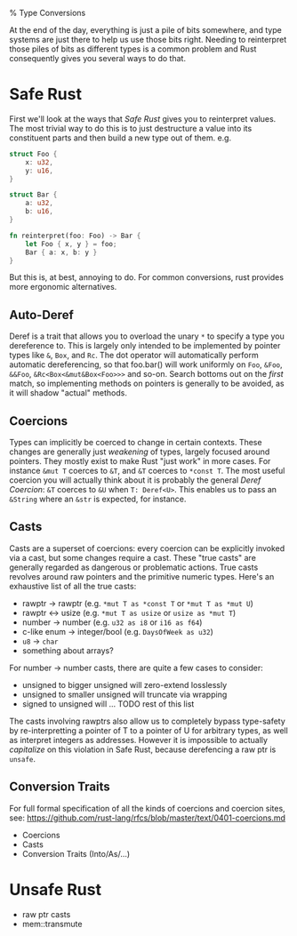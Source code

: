 % Type Conversions

At the end of the day, everything is just a pile of bits somewhere, and type systems
are just there to help us use those bits right. Needing to reinterpret those piles
of bits as different types is a common problem and Rust consequently gives you
several ways to do that.

# Safe Rust

First we'll look at the ways that *Safe Rust* gives you to reinterpret values. The
most trivial way to do this is to just destructure a value into its constituent
parts and then build a new type out of them. e.g.

```rust
struct Foo {
	x: u32,
	y: u16,
}

struct Bar {
	a: u32,
	b: u16,
}

fn reinterpret(foo: Foo) -> Bar {
	let Foo { x, y } = foo;
	Bar { a: x, b: y }
}
```

But this is, at best, annoying to do. For common conversions, rust provides
more ergonomic alternatives.

## Auto-Deref

Deref is a trait that allows you to overload the unary `*` to specify a type
you dereference to. This is largely only intended to be implemented by pointer
types like `&`, `Box`, and `Rc`. The dot operator will automatically perform
automatic dereferencing, so that foo.bar() will work uniformly on `Foo`, `&Foo`, `&&Foo`,
`&Rc<Box<&mut&Box<Foo>>>` and so-on. Search bottoms out on the *first* match,
so implementing methods on pointers is generally to be avoided, as it will shadow
"actual" methods.

## Coercions

Types can implicitly be coerced to change in certain contexts. These changes are generally
just *weakening* of types, largely focused around pointers. They mostly exist to make
Rust "just work" in more cases. For instance
`&mut T` coerces to `&T`, and `&T` coerces to `*const T`. The most useful coercion you will
actually think about it is probably the general *Deref Coercion*: `&T` coerces to `&U` when
`T: Deref<U>`. This enables us to pass an `&String` where an `&str` is expected, for instance.

## Casts

Casts are a superset of coercions: every coercion can be explicitly invoked via a cast,
but some changes require a cast. These "true casts" are generally regarded as dangerous or
problematic actions. True casts revolves around raw pointers and the primitive numeric
types. Here's an exhaustive list of all the true casts:

* rawptr -> rawptr (e.g. `*mut T as *const T` or `*mut T as *mut U`)
* rawptr <-> usize (e.g. `*mut T as usize` or `usize as *mut T`)
* number -> number (e.g. `u32 as i8` or `i16 as f64`)
* c-like enum -> integer/bool (e.g. `DaysOfWeek as u32`)
* `u8` -> `char`
* something about arrays?

For number -> number casts, there are quite a few cases to consider:

* unsigned to bigger unsigned will zero-extend losslessly
* unsigned to smaller unsigned will truncate via wrapping
* signed to unsigned will  ... TODO rest of this list

The casts involving rawptrs also allow us to completely bypass type-safety
by re-interpretting a pointer of T to a pointer of U for arbitrary types, as
well as interpret integers as addresses. However it is impossible to actually
*capitalize* on this violation in Safe Rust, because derefencing a raw ptr is
`unsafe`.


## Conversion Traits

For full formal specification of all the kinds of coercions and coercion sites, see:
https://github.com/rust-lang/rfcs/blob/master/text/0401-coercions.md



* Coercions
* Casts
* Conversion Traits (Into/As/...)

# Unsafe Rust

* raw ptr casts
* mem::transmute
